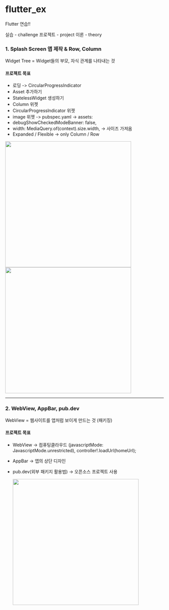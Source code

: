 # flutter_ex

Flutter 연습!!

실습 - challenge
프로젝트 - project
이론 - theory

### 1. Splash Screen 앱 제작 & Row, Column

Widget Tree = Widget들의 부모, 자식 관계를 나타내는 것

#### 프로젝트 목표

- 로딩 -> CircularProgressIndicator
- Asset 추가하기
- StatelessWidget 생성하기
- Column 위젯
- CircularProgresslndicator 위젯
- image 위젯 -> pubspec.yaml -> assets:
- debugShowCheckedModeBanner: false,
- width: MediaQuery.of(context).size.width, -> 사이즈 가져옴
- Expanded / Flexible -> only Column / Row

<img src="https://github.com/SeungJin051/Flutter_EX/assets/83889135/1f6d72f4-02eb-4b44-afd8-e884a961d64c" width="400">

<img src="https://github.com/SeungJin051/Flutter_EX/assets/83889135/a9a5f65a-57b0-4018-a931-6fea800a3600" width="400">

<hr>

### 2. WebView, AppBar, pub.dev

WebView = 웹사이트를 앱처럼 보이게 만드는 것 (패키징)

#### 프로젝트 목표

- WebView -> 컴퓨팅클라우드 (javascriptMode: JavascriptMode.unrestricted), controller!.loadUrl(homeUrl);
- AppBar -> 앱의 상단 디자인
- pub.dev(외부 패키지 활용법) -> 오픈소스 프로젝트 사용

  <img src="https://github.com/SeungJin051/Flutter_EX/assets/83889135/184ab436-27d2-4db2-b6f2-7c7565162df4" width="400">
